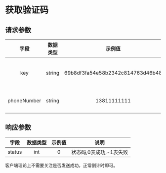 # 获取验证码

## 请求参数
字段|数据类型|示例值|说明
:----:|:----:|:----:|:----:
key|string|69b8df3fa54e58b2342c814763d46b48|加密公钥
phoneNumber|string|13811111111|手机号

## 响应参数
字段|数据类型|示例值|说明
:----:|:----:|:----:|:----:
status|int|0|状态码,0表成功,-1表失败

客户端理论上不需要关注是否发送成功，正常倒计时即可。
